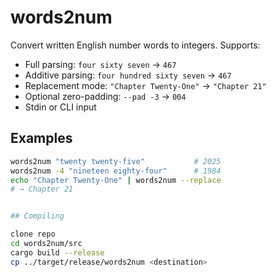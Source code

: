 # words2num

Convert written English number words to integers. Supports:

- Full parsing: `four sixty seven` → `467`
- Additive parsing: `four hundred sixty seven` → `467`
- Replacement mode: `"Chapter Twenty-One"` → `"Chapter 21"`
- Optional zero-padding: `--pad -3` → `004`
- Stdin or CLI input

## Examples

```bash
words2num "twenty twenty-five"           # 2025
words2num -4 "nineteen eighty-four"      # 1984
echo "Chapter Twenty-One" | words2num --replace
# → Chapter 21


## Compiling

clone repo
cd words2num/src
cargo build --release
cp ../target/release/words2num <destination>

